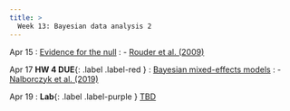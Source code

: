 ```yaml
---
title: >
  Week 13: Bayesian data analysis 2
---
```


Apr 15
: [Evidence for the null](https://michael-franke.github.io/intro-data-analysis/Chap-03-06-model-comparison.html)
  : - [Rouder et al. (2009)](https://socialinteractionlab.github.io/psych710//assets/readings/rouder.pdf)
  
Apr 17 **HW 4 DUE**{: .label .label-red }
: [Bayesian mixed-effects models](https://michael-franke.github.io/intro-data-analysis/Chap-04-02-Bayes-regression-practice.html)
  : - [Nalborczyk et al. (2019)](https://socialinteractionlab.github.io/psych710//assets/readings/brms.pdf)

Apr 19
: **Lab**{: .label .label-purple } [TBD](#)
